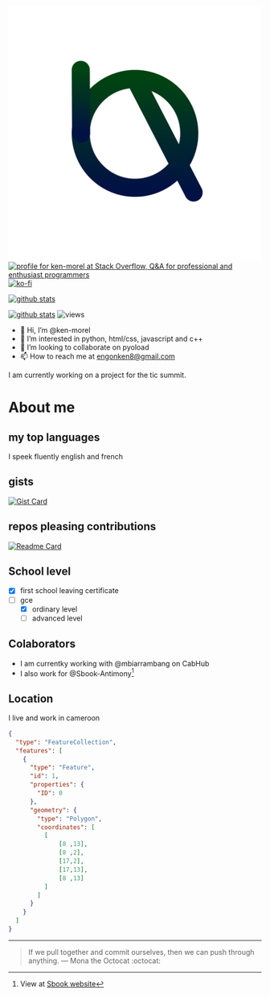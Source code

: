 ![My logo](ama.svg)
[<img src="https://stackoverflow.com/users/flair/22719308.png" width="208" height="58" alt="profile for ken-morel at Stack Overflow, Q&amp;A for professional and enthusiast programmers" title="profile for ken-morel at Stack Overflow, Q&amp;A for professional and enthusiast programmers">
](https://stackoverflow.com/users/22719308/ken-morel)
[![ko-fi](https://ko-fi.com/img/githubbutton_sm.svg)](https://ko-fi.com/G2G4XYJU6)


[![github stats](https://ken-morel-stats.vercel.app/api?username=ken-morel&count_private=true&show_icons=true&include_all_commits=true&show=reviews,discussions_started,discussions_answered,prs_merged,prs_merged_percentage&theme=nord&bg_color=00114455&hide_border=true&border_radius=20)](https://github.com/ken-morel)

[![github stats](https://ken-morel-stats.vercel.app/api/top-langs/?username=ken-morel&layout=pie&theme=nord&bg_color=00441155&hide_border=true&border_radius=20&hide=tcl,procfile,yacc,tex,lex,roff,common%20lisp&langs_count=10&custom_title=My%20top%20languages)](https://github.com/ken-morel)
![views](https://ken-morel.vercel.app/counter/github/svg)

- 👋 Hi, I’m @ken-morel
- 👀 I’m interested in python, html/css, javascript and c++
- 💞️ I’m looking to collaborate on pyoload
- 📫 How to reach me at engonken8@gmail.com

I am currently working on a project for the tic summit.



# About me

## my top languages

I speek fluently english and french

## gists
[![Gist Card](https://ken-morel-stats.vercel.app/api/gist?id=aa1e2aab3af5162a7fc10540d4c6b014&theme=nord&bg_color=00114455&hide_border=true&border_radius=20)](https://gist.github.com/ken-morel/aa1e2aab3af5162a7fc10540d4c6b014)

## repos pleasing contributions

[![Readme Card](https://github-readme-stats.vercel.app/api/pin/?username=ken-morel&repo=pyoload&theme=nord&bg_color=55004455&hide_border=true&border_radius=20)](https://github.com/anuraghazra/github-readme-stats)

## School level

- [x] first school leaving certificate
- [ ] gce
  - [x] ordinary level
  - [ ] advanced level

## Colaborators

- I am currentky working with @mbiarrambang on CabHub
- I also work for @Sbook-Antimony[^1]







[^1]: View at [Sbook website](https://sbook.up.railway.app)





<!--
```stl
solid cube_corner
  facet normal 0.0 -1.0 0.0
    outer loop
      vertex 0.0 0.0 0.0
      vertex 1.0 0.0 0.0
      vertex 0.0 0.0 1.0
    endloop
  endfacet
  facet normal 0.0 0.0 -1.0
    outer loop
      vertex 0.0 0.0 0.0
      vertex 0.0 1.0 0.0
      vertex 1.0 0.0 0.0
    endloop
  endfacet
  facet normal -1.0 0.0 0.0
    outer loop
      vertex 0.0 0.0 0.0
      vertex 0.0 0.0 1.0
      vertex 0.0 1.0 0.0
    endloop
  endfacet
  facet normal 0.577 0.577 0.577
    outer loop
      vertex 1.0 0.0 0.0
      vertex 0.0 1.0 0.0
      vertex 0.0 0.0 1.0
    endloop
  endfacet
endsolid
```
-->
## Location

I live and work in cameroon
```geojson
{
  "type": "FeatureCollection",
  "features": [
    {
      "type": "Feature",
      "id": 1,
      "properties": {
        "ID": 0
      },
      "geometry": {
        "type": "Polygon",
        "coordinates": [
          [
              [8 ,13],
              [8 ,2],
              [17,2],
              [17,13],
              [8 ,13]
          ]
        ]
      }
    }
  ]
}
```
---
> If we pull together and commit ourselves, then we can push through anything.
— Mona the Octocat :octocat:
